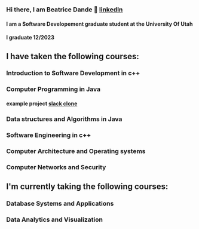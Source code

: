 ### Hi there, I am Beatrice Dande  👋 [linkedIn]

#### I am a Software Developement graduate student at the University Of Utah 
#### I graduate 12/2023

## I have taken the following courses:

### Introduction to Software Development in c++ 
### Computer Programming in Java 
#### example project [slack clone]
### Data structures and Algorithms in Java
### Software Engineering in c++
### Computer Architecture and Operating systems
### Computer Networks and Security

## I'm currently taking the following courses:
### Database Systems and Applications
### Data Analytics and Visualization

[linkedIn]: https://www.linkedin.com/in/beatrice-dande
[slack clone]: https://github.com/BeatriceDande/BeatriceDande/tree/main/basicSlackClone

<!--
**BeatriceDande/BeatriceDande** is a ✨ _special_ ✨ repository because its `README.md` (this file) appears on your GitHub profile.

Here are some ideas to get you started:

- 🔭 I’m currently working on ...
- 🌱 I’m currently learning ...
- 👯 I’m looking to collaborate on ...
- 🤔 I’m looking for help with ...
- 💬 Ask me about ...
- 📫 How to reach me: ...
- 😄 Pronouns: ...
- ⚡ Fun fact: ...
-->
